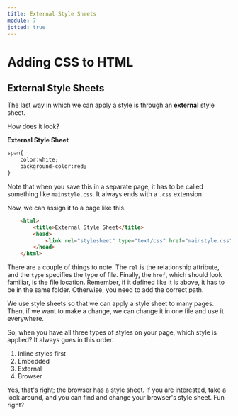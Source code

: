 ```yaml
---
title: External Style Sheets
module: 7
jotted: true
---
```


# Adding CSS to HTML

## External Style Sheets

The last way in which we can apply a style is through an **external** style sheet.

How does it look?

**External Style Sheet**

```html
span{
    color:white;
    background-color:red;
}
```

Note that when you save this in a separate page, it has to be called something like `mainstyle.css`.  It always ends with a `.css` extension.

Now, we can assign it to a page like this.

```html
    <html>
        <title>External Style Sheet</title>
        <head>
            <link rel="stylesheet" type="text/css" href="mainstyle.css">
        </head>
    </html>
```

There are a couple of things to note.  The `rel` is the relationship attribute, and the `type` specifies the type of file.  Finally, the `href`, which should look familiar, is the file location. Remember, if it defined like it is above, it has to be in the same folder.  Otherwise, you need to add the correct path.

We use style sheets so that we can apply a style sheet to many pages.  Then, if we want to make a change, we can change it in one file and use it everywhere.

So, when you have all three types of styles on your page, which style is applied?  It always goes in this order.

1. Inline styles first
2. Embedded
3. External
4. Browser

Yes, that's right; the browser has a style sheet.  If you are interested, take a look around, and you can find and change your browser's style sheet. Fun right?

<!-- video -->